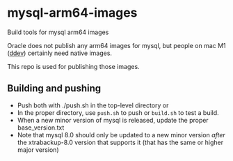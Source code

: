 # mysql-arm64-images
Build tools for mysql arm64 images

Oracle does not publish any arm64 images for mysql, but people on mac M1 ([ddev](github.com/drud/ddev)) certainly need native images. 

This repo is used for publishing those images.

## Building and pushing

* Push both with ./push.sh in the top-level directory or
* In the proper directory, use `push.sh` to push or `build.sh` to test a build.
* When a new minor version of mysql is released, update the proper base_version.txt
* Note that mysql 8.0 should only be updated to a new minor version *after* the xtrabackup-8.0 version that supports it (that has the same or higher major version)
